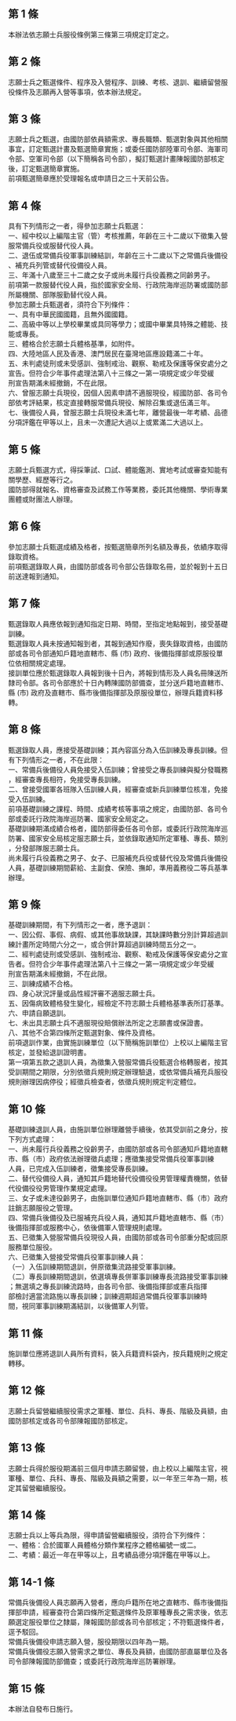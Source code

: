 第 1 條
-------
本辦法依志願士兵服役條例第三條第三項規定訂定之。

第 2 條
-------
志願士兵之甄選條件、程序及入營程序、訓練、考核、退訓、繼續留營服  
役條件及志願再入營等事項，依本辦法規定。

第 3 條
-------
志願士兵之甄選，由國防部依員額需求、專長職類、甄選對象與其他相關  
事宜，訂定甄選計畫及甄選簡章實施；或委任國防部陸軍司令部、海軍司  
令部、空軍司令部（以下簡稱各司令部），擬訂甄選計畫陳報國防部核定  
後，訂定甄選簡章實施。  
前項甄選簡章應於受理報名或申請日之三十天前公告。

第 4 條
-------
具有下列情形之一者，得參加志願士兵甄選：  
一、經中校以上編階主官（管）考核推薦，年齡在三十二歲以下徵集入營  
    服常備兵役或服替代役人員。  
二、退伍或常備兵役軍事訓練結訓，年齡在三十二歲以下之常備兵後備役  
    、補充兵列管或替代役備役人員。  
三、年滿十八歲至三十二歲之女子或尚未履行兵役義務之同齡男子。  
前項第一款服替代役人員，指於國家安全局、行政院海岸巡防署或國防部  
所屬機關、部隊服勤替代役人員。  
參加志願士兵甄選者，須符合下列條件：  
一、具有中華民國國籍，且無外國國籍。  
二、高級中等以上學校畢業或具同等學力；或國中畢業具特殊之體能、技  
    能或專長。  
三、體格合於志願士兵體格基準，如附件。  
四、大陸地區人民及香港、澳門居民在臺灣地區應設籍滿二十年。  
五、未判處徒刑或未受感訓、強制戒治、觀察、勒戒及保護等保安處分之  
    宣告。但符合少年事件處理法第八十三條之一第一項規定或少年受緩  
    刑宣告期滿未經撤銷，不在此限。  
六、曾服志願士兵現役，因個人因素申請不適服現役，經國防部、各司令  
    部依考評結果，核定直接轉服常備兵現役、解除召集或退伍滿三年。  
七、後備役人員，曾服志願士兵現役未滿七年，離營最後一年考績、品德  
    分項評鑑在甲等以上，且未一次遭記大過以上或累滿二大過以上。

第 5 條
-------
志願士兵甄選方式，得採筆試、口試、體能鑑測、實地考試或審查知能有  
關學歷、經歷等行之。  
國防部得就報名、資格審查及試務工作等業務，委託其他機關、學術專業  
團體或財團法人辦理。

第 6 條
-------
參加志願士兵甄選成績及格者，按甄選簡章所列名額及專長，依績序取得  
錄取資格。  
前項甄選錄取人員，由國防部或各司令部公告錄取名冊，並於報到十五日  
前送達報到通知。

第 7 條
-------
甄選錄取人員應依報到通知指定日期、時間，至指定地點報到，接受基礎  
訓練。  
甄選錄取人員未按通知報到者，其報到通知作廢，喪失錄取資格，由國防  
部或各司令部通知戶籍地直轄市、縣 (市) 政府、後備指揮部或原服役單  
位依相關規定處理。  
接訓單位應於甄選錄取人員報到後十日內，將報到情形及人員名冊陳送所  
隸司令部。各司令部應於十日內轉陳國防部備查，並分送戶籍地直轄市、  
縣 (市) 政府及直轄市、縣市後備指揮部及原服役單位，辦理兵籍資料移  
轉。

第 8 條
-------
甄選錄取人員，應接受基礎訓練；其內容區分為入伍訓練及專長訓練。但  
有下列情形之一者，不在此限：  
一、常備兵後備役人員免接受入伍訓練；曾接受之專長訓練與擬分發職務  
    ，經審查專長相符，免接受專長訓練。  
二、曾接受國軍各班隊入伍訓練人員，經審查或新兵訓練單位核准，免接  
    受入伍訓練。  
前項基礎訓練之課程、時間、成績考核等事項之規定，由國防部、各司令  
部或委託行政院海岸巡防署、國家安全局定之。  
基礎訓練期滿成績合格者，國防部得委任各司令部，或委託行政院海岸巡  
防署、國家安全局核定服志願士兵，並依錄取通知所定軍種、專長、類別  
，分發部隊服志願士兵。  
尚未履行兵役義務之男子、女子、已服補充兵役或替代役及常備兵後備役  
人員，基礎訓練期間薪給、主副食、保險、撫卹，準用義務役二等兵基準  
辦理。

第 9 條
-------
基礎訓練期間，有下列情形之一者，應予退訓：  
一、因公假、事假、病假、或其他事故缺課，其缺課時數分別計算超過訓  
    練計畫所定時間六分之一，或合併計算超過訓練時間五分之一。  
二、經判處徒刑或受感訓、強制戒治、觀察、勒戒及保護等保安處分之宣  
    告者。但符合少年事件處理法第八十三條之一第一項規定或少年受緩  
    刑宣告期滿未經撤銷，不在此限。  
三、訓練成績不合格。  
四、身心狀況評量或品性經評審不適服志願士兵。  
五、因傷病致體格發生變化，經檢定不符志願士兵體格基準表所訂基準。  
六、申請自願退訓。  
七、未出具志願士兵不適服現役賠償辦法所定之志願書或保證書。  
八、其他不合第四條所定甄選對象、條件及資格。  
前項退訓作業，由實施訓練單位（以下簡稱施訓單位）上校以上編階主官  
核定，並發給退訓證明書。  
第一項第五款之退訓人員，為徵集入營服常備兵役甄選合格轉服者，按其  
受訓期間之期限，分別依徵兵規則規定辦理驗退，或依常備兵補充兵服役  
規則辦理因病停役；經徵兵檢查者，依徵兵規則規定判定體位。

第 10 條
--------
基礎訓練退訓人員，由施訓單位辦理離營手續後，依其受訓前之身分，按  
下列方式處理：  
一、尚未履行兵役義務之役齡男子，由國防部或各司令部通知戶籍地直轄  
    市、縣（市）政府依法辦理徵兵處理；應徵集接受常備兵役軍事訓練  
    人員，已完成入伍訓練者，徵集接受專長訓練。  
二、替代役備役人員，通知其戶籍地替代役備役役男管理權責機關，依替  
    代役備役役男管理作業規定處理。  
三、女子或未達役齡男子，由施訓單位通知戶籍地直轄市、縣（市）政府  
    註銷志願服役之管理。  
四、常備兵後備役及已服補充兵役人員，通知其戶籍地直轄市、縣（市）  
    後備指揮部或服務中心，依後備軍人管理規則處理。  
五、已徵集入營服常備兵役現役人員，由國防部或各司令部重分配或回原  
    服務單位服役。  
六、已徵集入營接受常備兵役軍事訓練人員：  
（一）入伍訓練期間退訓，併原徵集流路接受軍事訓練。  
（二）專長訓練期間退訓，依選填專長併軍事訓練專長流路接受軍事訓練  
      ；無選填之專長訓練流路時，由各司令部、後備指揮部或憲兵指揮  
      部檢討適當流路施以專長訓練；訓練週期超過常備兵役軍事訓練時  
      間，視同軍事訓練期滿結訓，以後備軍人列管。

第 11 條
--------
施訓單位應將退訓人員所有資料，裝入兵籍資料袋內，按兵籍規則之規定  
轉移。

第 12 條
--------
志願士兵留營繼續服役需求之軍種、單位、兵科、專長、階級及員額，由  
國防部核定或各司令部陳報國防部核定。

第 13 條
--------
志願士兵得於服役期滿前三個月申請志願留營，由上校以上編階主官，視  
軍種、單位、兵科、專長、階級及員額之需要，以一年至三年為一期，核  
定其留營繼續服役。

第 14 條
--------
志願士兵以上等兵為限，得申請留營繼續服役，須符合下列條件：  
一、體格：合於國軍人員體格分類作業程序之體格編號一或二。  
二、考績：最近一年在甲等以上，且考績品德分項評鑑在甲等以上。

第 14-1 條
----------
常備兵後備役人員志願再入營者，應向戶籍所在地之直轄市、縣市後備指  
揮部申請，經審查符合第四條所定甄選條件及原軍種專長之需求後，依志  
願選定服役單位之隸屬，陳報國防部或各司令部核定；不符甄選條件者，  
逕予駁回。  
常備兵後備役申請志願入營，服役期限以四年為一期。  
常備兵後備役志願入營需求之單位、專長及員額，由國防部直屬單位及各  
司令部陳報國防部備查；或委託行政院海岸巡防署辦理。

第 15 條
--------
本辦法自發布日施行。

